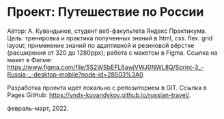 # Проект: Путешествие по России
 Автор: А. Кувандыков, студент веб-факультета Яндекс Практикума.
 Цель: тренировка и практика полученных знаний в html, css. flex. grid layout; применение знаний по адаптивной и резиновой вёрстке (расширения от 320 до 1280ppx); работа с макетом в Figma.
Ссылка на макет в Фигме:
https://www.figma.com/file/5S2WSbEFL6awjVWJ0NWL8Q/Sprint-3_-Russia-_-desktop-mobile?node-id=28503%3A0

Разработка проекта идет локально с репозиторием в GIT.
Ссылка в Pages GitHub: https://yndx-kuvandykov.github.io/russian-travel/.


февраль-март, 2022.
